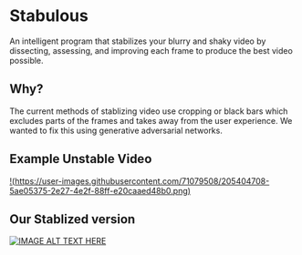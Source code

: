 # Stabulous
An intelligent program that stabilizes your blurry and shaky video by dissecting, assessing, and improving each frame to produce the best video possible. 

## Why?
The current methods of stablizing video use cropping or black bars which excludes parts of the frames and takes away from the user experience. We wanted to fix this using generative adversarial networks.

## Example Unstable Video

[!(https://user-images.githubusercontent.com/71079508/205404708-5ae05375-2e27-4e2f-88ff-e20caaed48b0.png)](https://www.youtube.com/watch?v=PtN5y9vopxs&ab_channel=Kamal)


## Our Stablized version

[![IMAGE ALT TEXT HERE](https://img.youtube.com/vi/YOUTUBE_VIDEO_ID_HERE/0.jpg)](https://youtube.com/shorts/-lbUAbQWVq4)
